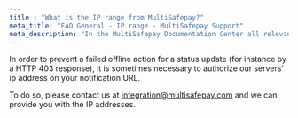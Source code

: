 ```yaml
---
title : "What is the IP range from MultiSafepay?"
meta_title: "FAQ General - IP range - MultiSafepay Support"
meta_description: "In the MultiSafepay Documentation Center all relevant information regarding our Plugins and API. As well as Support pages for Payment Method, Tools and General Questions. You can also find the contact details of our Support Team and Integration Team."
---
```

In order to prevent a failed offline action for a status update (for instance by a HTTP 403 response), it is sometimes necessary to authorize our servers' ip address on your notification URL. 

To do so, please contact us at <integration@multisafepay.com> and we can provide you with the IP addresses.
